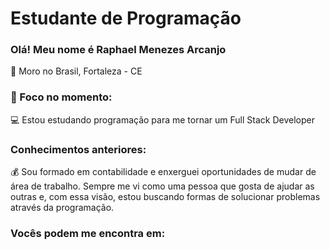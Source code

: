 # Estudante de Programação
### Olá! Meu nome é Raphael Menezes Arcanjo

📍 Moro no Brasil, Fortaleza - CE   

### 🎯 Foco no momento:

💻 Estou estudando programação para me tornar um Full Stack Developer 

### Conhecimentos anteriores:

💰 Sou formado em contabilidade e enxerguei oportunidades de mudar de área de trabalho. Sempre me vi como uma pessoa que gosta de ajudar as outras e, com essa visão, estou buscando formas de solucionar problemas através da programação.

### Vocês podem me encontra em:

